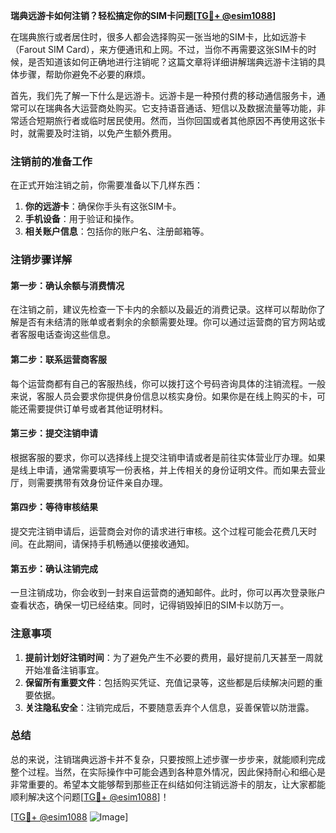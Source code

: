 **瑞典远游卡如何注销？轻松搞定你的SIM卡问题[[TG💪+ @esim1088](https://t.me/s/esim1088)]**

在瑞典旅行或者居住时，很多人都会选择购买一张当地的SIM卡，比如远游卡（Farout SIM Card），来方便通讯和上网。不过，当你不再需要这张SIM卡的时候，是否知道该如何正确地进行注销呢？这篇文章将详细讲解瑞典远游卡注销的具体步骤，帮助你避免不必要的麻烦。

首先，我们先了解一下什么是远游卡。远游卡是一种预付费的移动通信服务卡，通常可以在瑞典各大运营商处购买。它支持语音通话、短信以及数据流量等功能，非常适合短期旅行者或临时居民使用。然而，当你回国或者其他原因不再使用这张卡时，就需要及时注销，以免产生额外费用。

### 注销前的准备工作

在正式开始注销之前，你需要准备以下几样东西：

1. **你的远游卡**：确保你手头有这张SIM卡。
2. **手机设备**：用于验证和操作。
3. **相关账户信息**：包括你的账户名、注册邮箱等。

### 注销步骤详解

#### 第一步：确认余额与消费情况
在注销之前，建议先检查一下卡内的余额以及最近的消费记录。这样可以帮助你了解是否有未结清的账单或者剩余的余额需要处理。你可以通过运营商的官方网站或者客服电话查询这些信息。

#### 第二步：联系运营商客服
每个运营商都有自己的客服热线，你可以拨打这个号码咨询具体的注销流程。一般来说，客服人员会要求你提供身份信息以核实身份。如果你是在线上购买的卡，可能还需要提供订单号或者其他证明材料。

#### 第三步：提交注销申请
根据客服的要求，你可以选择线上提交注销申请或者是前往实体营业厅办理。如果是线上申请，通常需要填写一份表格，并上传相关的身份证明文件。而如果去营业厅，则需要携带有效身份证件亲自办理。

#### 第四步：等待审核结果
提交完注销申请后，运营商会对你的请求进行审核。这个过程可能会花费几天时间。在此期间，请保持手机畅通以便接收通知。

#### 第五步：确认注销完成
一旦注销成功，你会收到一封来自运营商的通知邮件。此时，你可以再次登录账户查看状态，确保一切已经结束。同时，记得销毁掉旧的SIM卡以防万一。

### 注意事项

1. **提前计划好注销时间**：为了避免产生不必要的费用，最好提前几天甚至一周就开始准备注销事宜。
2. **保留所有重要文件**：包括购买凭证、充值记录等，这些都是后续解决问题的重要依据。
3. **关注隐私安全**：注销完成后，不要随意丢弃个人信息，妥善保管以防泄露。

### 总结

总的来说，注销瑞典远游卡并不复杂，只要按照上述步骤一步步来，就能顺利完成整个过程。当然，在实际操作中可能会遇到各种意外情况，因此保持耐心和细心是非常重要的。希望本文能够帮到那些正在纠结如何注销远游卡的朋友，让大家都能顺利解决这个问题[[TG💪+ @esim1088](https://t.me/s/esim1088)]！

[[TG💪+ @esim1088](https://t.me/s/esim1088) ![Image](https://i.postimg.cc/4NQfJmqS/Snipaste-2025-05-13-00-14-12.png)]